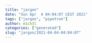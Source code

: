 ```yaml
---
title: "jargon"
date: "Sun Apr  4 04:04:07 CEST 2021"
tags: ["jargon", "pipotron"]
author: m1ch3l
categories: ["generated"]
slug: "jargon/2021-04-04-04:04:07"
---
```



